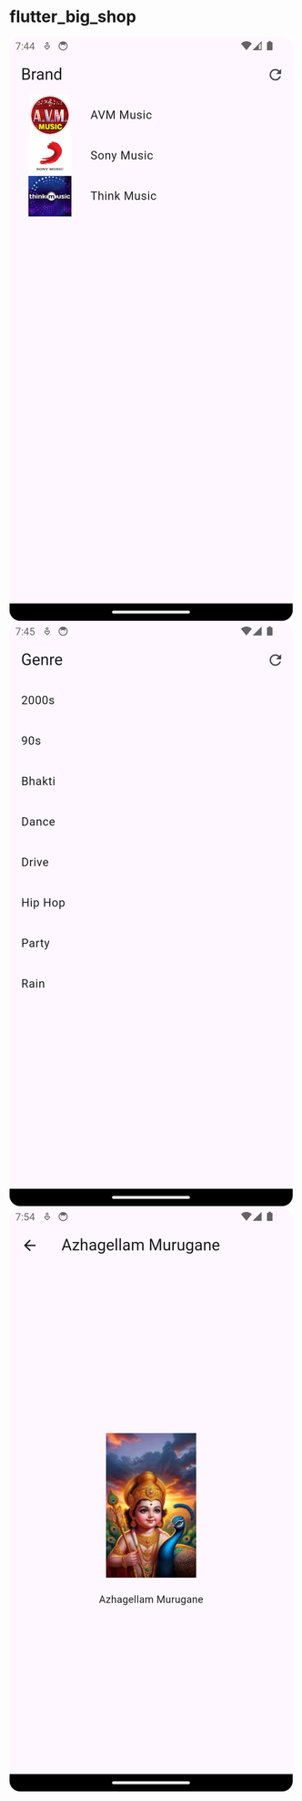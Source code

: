 # flutter_big_shop

![Image](screenshot/Brand.png)
![Image](screenshot/Genre.png)
![image](screenshot/MusicPlayerScreenImage.jpg)